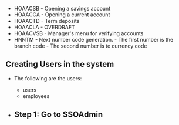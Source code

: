 
- HOAACSB - Opening a savings account
- HOAACCA - Opening a current account
- HOAACTD - Term deposits
- HOAACLA - OVERDRAFT
- HOAACVSB - Manager's menu for verifying accounts 
- HNNTM - Next number code generation.
            - The first number is the branch code
            - The second number is te currency code


## Creating Users in the system

- The following are the users:
    - users
    - employees

- Step 1: Go to SSOAdmin
    - 
